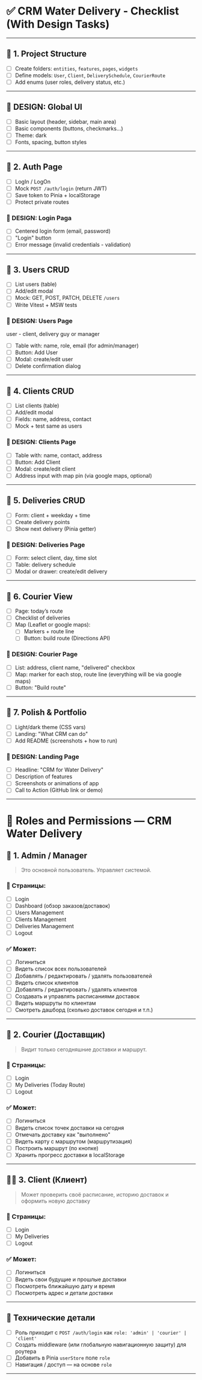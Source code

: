 # ✅ CRM Water Delivery - Checklist (With Design Tasks)

---

## 🧱 1. Project Structure
- [ ] Create folders: `entities`, `features`, `pages`, `widgets`
- [ ] Define models: `User`, `Client`, `DeliverySchedule`, `CourierRoute`
- [ ] Add enums (user roles, delivery status, etc.)

---

## 🎨 DESIGN: Global UI
- [ ] Basic layout (header, sidebar, main area)
- [ ] Basic components (buttons, checkmarks...)
- [ ] Theme: dark
- [ ] Fonts, spacing, button styles

---

## 🔐 2. Auth Page
- [ ] LogIn / LogOn
- [ ] Mock `POST /auth/login` (return JWT)
- [ ] Save token to Pinia + localStorage
- [ ] Protect private routes

### 🎨 DESIGN: Login Paga
- [ ] Centered login form (email, password)
- [ ] "Login" button
- [ ] Error message (invalid credentials - validation)

---

## 👥 3. Users CRUD
- [ ] List users (table)
- [ ] Add/edit modal
- [ ] Mock: GET, POST, PATCH, DELETE `/users`
- [ ] Write Vitest + MSW tests

### 🎨 DESIGN: Users Page
user - client, delivery guy or manager
- [ ] Table with: name, role, email (for admin/manager)
- [ ] Button: Add User
- [ ] Modal: create/edit user
- [ ] Delete confirmation dialog

---

## 🏢 4. Clients CRUD
- [ ] List clients (table)
- [ ] Add/edit modal
- [ ] Fields: name, address, contact
- [ ] Mock + test same as users

### 🎨 DESIGN: Clients Page
- [ ] Table with: name, contact, address
- [ ] Button: Add Client
- [ ] Modal: create/edit client
- [ ] Address input with map pin (via google maps, optional)

---

## 🚚 5. Deliveries CRUD
- [ ] Form: client + weekday + time
- [ ] Create delivery points
- [ ] Show next delivery (Pinia getter)

### 🎨 DESIGN: Deliveries Page
- [ ] Form: select client, day, time slot
- [ ] Table: delivery schedule
- [ ] Modal or drawer: create/edit delivery

---

## 🧭 6. Courier View
- [ ] Page: today’s route
- [ ] Checklist of deliveries
- [ ] Map (Leaflet or google maps):
  - [ ] Markers + route line
  - [ ] Button: build route (Directions API)

### 🎨 DESIGN: Courier Page
- [ ] List: address, client name, "delivered" checkbox
- [ ] Map: marker for each stop, route line (everything will be via google maps)
- [ ] Button: "Build route"

---

## 🎨 7. Polish & Portfolio
- [ ] Light/dark theme (CSS vars)
- [ ] Landing: "What CRM can do"
- [ ] Add README (screenshots + how to run)

### 🎨 DESIGN: Landing Page
- [ ] Headline: "CRM for Water Delivery"
- [ ] Description of features
- [ ] Screenshots or animations of app
- [ ] Call to Action (GitHub link or demo)

---

# 🔐 Roles and Permissions — CRM Water Delivery

## 👤 1. Admin / Manager

> Это основной пользователь. Управляет системой.

### 📄 Страницы:
- [ ] Login
- [ ] Dashboard (обзор заказов/доставок)
- [ ] Users Management
- [ ] Clients Management
- [ ] Deliveries Management
- [ ] Logout

### ✅ Может:
- [ ] Логиниться
- [ ] Видеть список всех пользователей
- [ ] Добавлять / редактировать / удалять пользователей
- [ ] Видеть список клиентов
- [ ] Добавлять / редактировать / удалять клиентов
- [ ] Создавать и управлять расписаниями доставок
- [ ] Видеть маршруты по клиентам
- [ ] Смотреть дашборд (сколько доставок сегодня и т.п.)

---

## 🚚 2. Courier (Доставщик)

> Видит только сегодняшние доставки и маршрут.

### 📄 Страницы:
- [ ] Login
- [ ] My Deliveries (Today Route)
- [ ] Logout

### ✅ Может:
- [ ] Логиниться
- [ ] Видеть список точек доставки на сегодня
- [ ] Отмечать доставку как "выполнено"
- [ ] Видеть карту с маршрутом (маршрутизация)
- [ ] Построить маршрут (по кнопке)
- [ ] Хранить прогресс доставки в localStorage

---

## 🧑‍💼 3. Client (Клиент)

> Может проверить своё расписание, историю доставок и оформить новую доставку

### 📄 Страницы:
- [ ] Login
- [ ] My Deliveries
- [ ] Logout

### ✅ Может:
- [ ] Логиниться
- [ ] Видеть свои будущие и прошлые доставки
- [ ] Посмотреть ближайшую дату и время
- [ ] Посмотреть адрес и детали доставки

---

## 📌 Технические детали

- [ ] Роль приходит с `POST /auth/login` как `role: 'admin' | 'courier' | 'client'`
- [ ] Создать middleware (или глобальную навигационную защиту) для роутера
- [ ] Добавить в Pinia `userStore` поле `role`
- [ ] Навигация / доступ — на основе `role`

---
